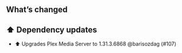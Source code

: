 ## What’s changed

## ⬆️ Dependency updates

- ⬆️ Upgrades Plex Media Server to 1.31.3.6868 @barisozdag (#107)
